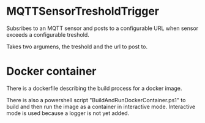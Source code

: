 # MQTTSensorTresholdTrigger

Subsribes to an MQTT sensor and posts to a configurable URL when sensor exceeds a configurable treshold.

Takes two argumens, the treshold and the url to post to.

# Docker container

There is a dockerfile describing the build process for a docker image.

There is also a powershell script "BuildAndRunDockerContainer.ps1" to build and then run the image as a container in interactive mode. Interactive mode is used because a logger is not yet added.